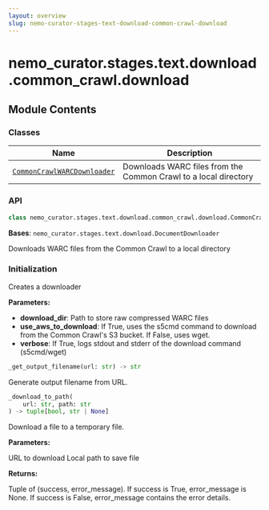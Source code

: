 ```yaml
---
layout: overview
slug: nemo-curator-stages-text-download-common-crawl-download
---
```


# nemo_curator.stages.text.download.common_crawl.download



## Module Contents

### Classes

| Name | Description |
|------|-------------|
| [`CommonCrawlWARCDownloader`](#nemo_curatorstagestextdownloadcommon_crawldownloadcommoncrawlwarcdownloader) | Downloads WARC files from the Common Crawl to a local directory |

### API

```python
class nemo_curator.stages.text.download.common_crawl.download.CommonCrawlWARCDownloader(download_dir: str, use_aws_to_download: bool = False, verbose: bool = False)
```

**Bases**: `nemo_curator.stages.text.download.DocumentDownloader`

Downloads WARC files from the Common Crawl to a local directory

### Initialization

Creates a downloader

**Parameters:**

- **download_dir**: Path to store raw compressed WARC files
- **use_aws_to_download**: If True, uses the s5cmd command to download from the Common Crawl's S3 bucket.
  If False, uses wget.
- **verbose**: If True, logs stdout and stderr of the download command (s5cmd/wget)


```python
_get_output_filename(url: str) -> str
```

Generate output filename from URL.


```python
_download_to_path(
    url: str, path: str
) -> tuple[bool, str | None]
```

Download a file to a temporary file.

**Parameters:**

<ParamField path="url" type="str">
  URL to download
</ParamField>

<ParamField path="path" type="str">
  Local path to save file
</ParamField>

**Returns:**

Tuple of (success, error_message). If success is True, error_message is None.
If success is False, error_message contains the error details.

